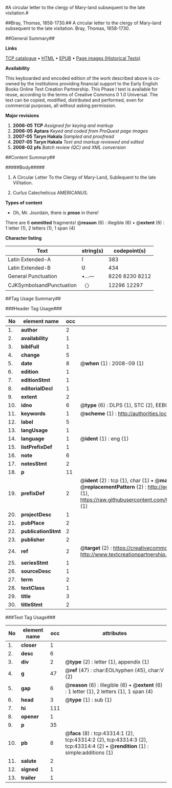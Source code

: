 #A circular letter to the clergy of Mary-land subsequent to the late visitation.#

##Bray, Thomas, 1658-1730.##
A circular letter to the clergy of Mary-land subsequent to the late visitation.
Bray, Thomas, 1658-1730.

##General Summary##

**Links**

[TCP catalogue](http://www.ota.ox.ac.uk/tcp/)  • 
[HTML](http://tei.it.ox.ac.uk/tcp/Texts-HTML/free/A29/A29255.html)  • 
[EPUB](http://tei.it.ox.ac.uk/tcp/Texts-EPUB/free/A29/A29255.epub) • 
[Page images (Historical Texts)](https://data.historicaltexts.jisc.ac.uk/view?pubId=eebo-09498686e&pageId=eebo-09498686e-43314-1)

**Availability**

This keyboarded and encoded edition of the
	       work described above is co-owned by the institutions
	       providing financial support to the Early English Books
	       Online Text Creation Partnership. This Phase I text is
	       available for reuse, according to the terms of Creative
	       Commons 0 1.0 Universal. The text can be copied,
	       modified, distributed and performed, even for
	       commercial purposes, all without asking permission.

**Major revisions**

1. __2006-05__ __TCP__ *Assigned for keying and markup*
1. __2006-05__ __Aptara__ *Keyed and coded from ProQuest page images*
1. __2007-05__ __Taryn Hakala__ *Sampled and proofread*
1. __2007-05__ __Taryn Hakala__ *Text and markup reviewed and edited*
1. __2008-02__ __pfs__ *Batch review (QC) and XML conversion*

##Content Summary##

#####Body#####

1. A
Circular Letter
To the Clergy of Mary-Land, Subſequent to the late
Viſitation.

1. Curſus Catecheticus
AMERICANUS.

**Types of content**

  * Oh, Mr. Jourdain, there is **prose** in there!

There are 6 **ommitted** fragments! 
 @__reason__ (6) : illegible (6)  •  @__extent__ (6) : 1 letter (1), 2 letters (1), 1 span (4)

**Character listing**


|Text|string(s)|codepoint(s)|
|---|---|---|
|Latin Extended-A|ſ|383|
|Latin Extended-B|Ʋ|434|
|General Punctuation|•…—|8226 8230 8212|
|CJKSymbolsandPunctuation|〈〉|12296 12297|

##Tag Usage Summary##

###Header Tag Usage###

|No|element name|occ|attributes|
|---|---|---|---|
|1.|__author__|2||
|2.|__availability__|1||
|3.|__biblFull__|1||
|4.|__change__|5||
|5.|__date__|8| @__when__ (1) : 2008-09 (1)|
|6.|__edition__|1||
|7.|__editionStmt__|1||
|8.|__editorialDecl__|1||
|9.|__extent__|2||
|10.|__idno__|6| @__type__ (6) : DLPS (1), STC (2), EEBO-CITATION (1), OCLC (1), VID (1)|
|11.|__keywords__|1| @__scheme__ (1) : http://authorities.loc.gov/ (1)|
|12.|__label__|5||
|13.|__langUsage__|1||
|14.|__language__|1| @__ident__ (1) : eng (1)|
|15.|__listPrefixDef__|1||
|16.|__note__|6||
|17.|__notesStmt__|2||
|18.|__p__|11||
|19.|__prefixDef__|2| @__ident__ (2) : tcp (1), char (1)  •  @__matchPattern__ (2) : ([0-9\-]+):([0-9IVX]+) (1), (.+) (1)  •  @__replacementPattern__ (2) : http://eebo.chadwyck.com/downloadtiff?vid=$1&page=$2 (1), https://raw.githubusercontent.com/textcreationpartnership/Texts/master/tcpchars.xml#$1 (1)|
|20.|__projectDesc__|1||
|21.|__pubPlace__|2||
|22.|__publicationStmt__|2||
|23.|__publisher__|2||
|24.|__ref__|2| @__target__ (2) : https://creativecommons.org/publicdomain/zero/1.0/ (1), http://www.textcreationpartnership.org/docs/. (1)|
|25.|__seriesStmt__|1||
|26.|__sourceDesc__|1||
|27.|__term__|2||
|28.|__textClass__|1||
|29.|__title__|3||
|30.|__titleStmt__|2||


###Text Tag Usage###

|No|element name|occ|attributes|
|---|---|---|---|
|1.|__closer__|1||
|2.|__desc__|6||
|3.|__div__|2| @__type__ (2) : letter (1), appendix (1)|
|4.|__g__|47| @__ref__ (47) : char:EOLhyphen (45), char:V (2)|
|5.|__gap__|6| @__reason__ (6) : illegible (6)  •  @__extent__ (6) : 1 letter (1), 2 letters (1), 1 span (4)|
|6.|__head__|3| @__type__ (1) : sub (1)|
|7.|__hi__|111||
|8.|__opener__|1||
|9.|__p__|35||
|10.|__pb__|8| @__facs__ (8) : tcp:43314:1 (2), tcp:43314:2 (2), tcp:43314:3 (2), tcp:43314:4 (2)  •  @__rendition__ (1) : simple:additions (1)|
|11.|__salute__|2||
|12.|__signed__|1||
|13.|__trailer__|1||
